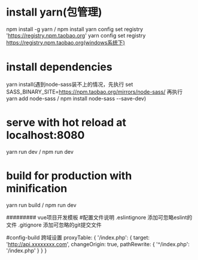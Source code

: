# install yarn(包管理)
npm install -g yarn / npm install
yarn config set registry 'https://registry.npm.taobao.org'
yarn config set registry https://registry.npm.taobao.org(windows系统下)

# install dependencies
yarn install(遇到node-sass装不上的情况，先执行 set SASS_BINARY_SITE=https://npm.taobao.org/mirrors/node-sass/ 再执行 yarn add node-sass / npm install node-sass --save-dev)

# serve with hot reload at localhost:8080
yarn run dev / npm run dev

# build for production with minification
yarn run build / npm run dev


######### vue项目开发模板
#配置文件说明
.eslintignore 添加可忽略eslint的文件
.gitignore 添加可忽略的git提交文件

#config-build
跨域设置
proxyTable: {
  '/index.php': {
    target: 'http://api.xxxxxxxx.com',
    changeOrigin: true,
    pathRewrite: {
      '^/index.php': '/index.php'
    }
  }
}
